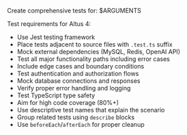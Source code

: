 Create comprehensive tests for: $ARGUMENTS

Test requirements for Altus 4:

- Use Jest testing framework
- Place tests adjacent to source files with `.test.ts` suffix
- Mock external dependencies (MySQL, Redis, OpenAI API)
- Test all major functionality paths including error cases
- Include edge cases and boundary conditions
- Test authentication and authorization flows
- Mock database connections and responses
- Verify proper error handling and logging
- Test TypeScript type safety
- Aim for high code coverage (80%+)
- Use descriptive test names that explain the scenario
- Group related tests using `describe` blocks
- Use `beforeEach`/`afterEach` for proper cleanup
